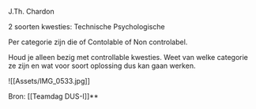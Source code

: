 J.Th. Chardon

2 soorten kwesties:
	Technische
	Psychologische

Per categorie zijn die of Contolable of Non controlabel.

Houd je alleen bezig met controllable kwesties. Weet van welke categorie ze zijn en wat voor soort oplossing dus kan gaan werken. 

![[Assets/IMG_0533.jpg]]

Bron:
[[Teamdag DUS-I]]**